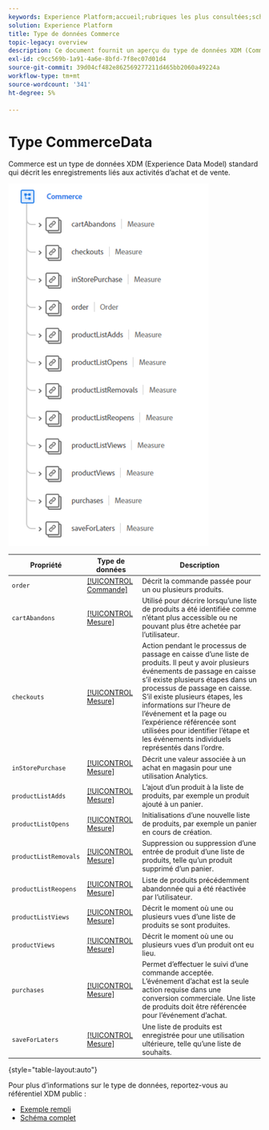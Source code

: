 ```yaml
---
keywords: Experience Platform;accueil;rubriques les plus consultées;schéma;schéma;XDM;champs;schémas;schémas;commerce;type de données;type de données;type de données
solution: Experience Platform
title: Type de données Commerce
topic-legacy: overview
description: Ce document fournit un aperçu du type de données XDM (Commerce Experience Data Model).
exl-id: c9cc569b-1a91-4a6e-8bfd-7f8ec07d01d4
source-git-commit: 39d04cf482e862569277211d465bb2060a49224a
workflow-type: tm+mt
source-wordcount: '341'
ht-degree: 5%

---
```


#  Type CommerceData

 Commerce est un type de données XDM (Experience Data Model) standard qui décrit les enregistrements liés aux activités d’achat et de vente.

<img src="../images/data-types/commerce.PNG" width="400" /><br />

| Propriété | Type de données | Description |
| --- | --- | --- |
| `order` | [[!UICONTROL Commande]](./order.md) | Décrit la commande passée pour un ou plusieurs produits. |
| `cartAbandons` | [[!UICONTROL Mesure]](./measure.md) | Utilisé pour décrire lorsqu’une liste de produits a été identifiée comme n’étant plus accessible ou ne pouvant plus être achetée par l’utilisateur. |
| `checkouts` | [[!UICONTROL Mesure]](./measure.md) | Action pendant le processus de passage en caisse d’une liste de produits. Il peut y avoir plusieurs événements de passage en caisse s’il existe plusieurs étapes dans un processus de passage en caisse. S’il existe plusieurs étapes, les informations sur l’heure de l’événement et la page ou l’expérience référencée sont utilisées pour identifier l’étape et les événements individuels représentés dans l’ordre. |
| `inStorePurchase` | [[!UICONTROL Mesure]](./measure.md) | Décrit une valeur associée à un achat en magasin pour une utilisation Analytics. |
| `productListAdds` | [[!UICONTROL Mesure]](./measure.md) | L’ajout d’un produit à la liste de produits, par exemple un produit ajouté à un panier. |
| `productListOpens` | [[!UICONTROL Mesure]](./measure.md) | Initialisations d’une nouvelle liste de produits, par exemple un panier en cours de création. |
| `productListRemovals` | [[!UICONTROL Mesure]](./measure.md) | Suppression ou suppression d’une entrée de produit d’une liste de produits, telle qu’un produit supprimé d’un panier. |
| `productListReopens` | [[!UICONTROL Mesure]](./measure.md) | Liste de produits précédemment abandonnée qui a été réactivée par l’utilisateur. |
| `productListViews` | [[!UICONTROL Mesure]](./measure.md) | Décrit le moment où une ou plusieurs vues d’une liste de produits se sont produites. |
| `productViews` | [[!UICONTROL Mesure]](./measure.md) | Décrit le moment où une ou plusieurs vues d’un produit ont eu lieu. |
| `purchases` | [[!UICONTROL Mesure]](./measure.md) | Permet d’effectuer le suivi d’une commande acceptée. L’événement d’achat est la seule action requise dans une conversion commerciale. Une liste de produits doit être référencée pour l’événement d’achat. |
| `saveForLaters` | [[!UICONTROL Mesure]](./measure.md) | Une liste de produits est enregistrée pour une utilisation ultérieure, telle qu’une liste de souhaits. |

{style=&quot;table-layout:auto&quot;}

Pour plus d’informations sur le type de données, reportez-vous au référentiel XDM public :

* [Exemple rempli](https://github.com/adobe/xdm/blob/master/components/datatypes/marketing/commerce.example.1.json)
* [Schéma complet](https://github.com/adobe/xdm/blob/master/components/datatypes/marketing/commerce.schema.json)
